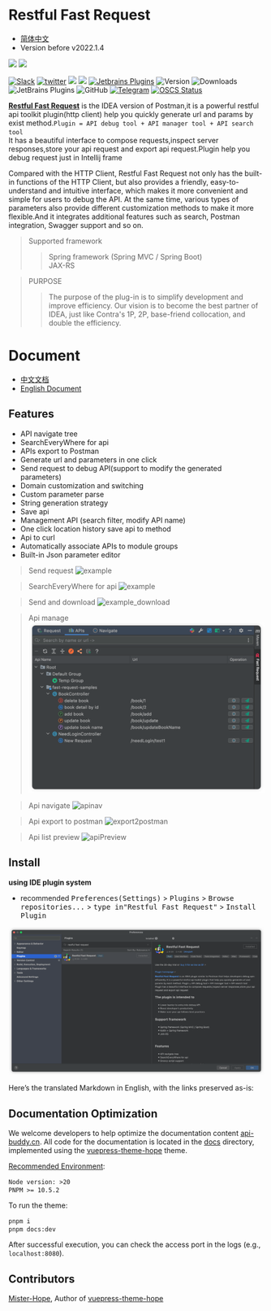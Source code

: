 # Restful Fast Request

- [简体中文](./README.zh_CN.md)
- Version before v2022.1.4

<a href="https://www.jetbrains.com"><img src="https://resources.jetbrains.com/storage/products/company/brand/logos/jb_beam.svg" width="10%" /></a>
<a href="https://www.jetbrains.com/idea"><img src="https://resources.jetbrains.com/storage/products/company/brand/logos/IntelliJ_IDEA_icon.svg" width="10%" /></a>

[![Slack](https://img.shields.io/static/v1?label=Slack&message=Restful-Fast-Request&logo=slack&color=38B580)](https://join.slack.com/t/restfulfastrequest/shared_invite/zt-1we57vum8-TALhTHI2uNmPF2bx1NDyWw)
[![twitter](https://img.shields.io/static/v1?label=Twitter&message=FastRequest666&logo=twitter&color=FC8D34)](https://twitter.com/FastRequest666)
[![](https://badgen.net/badge/Github/fast-request/21D789?icon=github)](https://github.com/dromara/fast-request)
[![](https://img.shields.io/static/v1?label=Gitee&message=fast-request&color=FF318C&logo=gitee)](https://gitee.com/dromara/fast-request)
[![Jetbrains Plugins][plugin-img]][plugin]
![Version](https://img.shields.io/jetbrains/plugin/v/16988?logo=IntelliJ%20IDEA)
![Downloads](https://img.shields.io/jetbrains/plugin/d/16988?color=FE2857)
![JetBrains Plugins](https://img.shields.io/jetbrains/plugin/r/rating/16988)
![GitHub](https://img.shields.io/github/license/dromara/fast-request?color=087CFA)
[![Telegram](https://img.shields.io/static/v1?label=Telegram&message=Restful%20Fast%20Request&logo=telegram&color=32CD32)](https://t.me/restful_fast_request)
[![OSCS Status](https://www.oscs1024.com/platform/badge/dromara/fast-request.svg?size=small)](https://www.oscs1024.com/project/dromara/fast-request?ref=badge_small)

[**Restful Fast Request**](https://plugins.jetbrains.com/plugin/16988) is the IDEA version of Postman,it is a powerful restful api toolkit plugin(http client) help you quickly generate url and params by exist method.`Plugin = API debug tool + API manager tool + API search tool`<br/>
It has a beautiful interface to compose requests,inspect server responses,store your api request and export api request.Plugin help you debug request just in Intellij frame

Compared with the HTTP Client, Restful Fast Request not only has the built-in functions of the HTTP Client, but also
provides a friendly, easy-to-understand and intuitive interface, which makes it more convenient and simple for users to
debug the API. At the same time, various types of parameters also provide different customization methods to make it
more flexible.And it integrates additional features such as search, Postman integration, Swagger support and so on.

> Supported framework
>
> > Spring framework (Spring MVC / Spring Boot)  
> > JAX-RS

> PURPOSE
>
> > The purpose of the plug-in is to simplify development and improve efficiency. Our vision is to become the best partner of IDEA, just like Contra's 1P, 2P, base-friend collocation, and double the efficiency.

# Document

- [中文文档](https://api-buddy.cn)
- [English Document](https://api-buddy.com/en)

## Features

- API navigate tree
- SearchEveryWhere for api
- APIs export to Postman
- Generate url and parameters in one click
- Send request to debug API(support to modify the generated parameters)
- Domain customization and switching
- Custom parameter parse
- String generation strategy
- Save api
- Management API (search filter, modify API name)
- One click location history save api to method
- Api to curl
- Automatically associate APIs to module groups
- Built-in Json parameter editor

> Send request
> ![example](./screenshot/example.gif)

> SearchEveryWhere for api
> ![example](./docs/.vuepress/public/img/searchEveryWhere.gif)

> Send and download
> ![example_download](./screenshot/downloadFile.gif)

> Api manage
> ![api manage](./screenshot/apis_hd.png)

> Api navigate
> ![apinav](./screenshot/apinav.gif)

> Api export to postman
> ![export2postman](./docs/.vuepress/public/img/export2postman.gif)

> Api list preview
> ![apiPreview](./docs/.vuepress/public/img/apiPreview.gif)

## Install

**using IDE plugin system**

- recommended <kbd>Preferences(Settings)</kbd> > <kbd>Plugins</kbd> > <kbd>Browse repositories...</kbd> > <kbd>type in"Restful Fast Request"</kbd> > <kbd>Install Plugin</kbd>

![](./screenshot/download.png)

Here’s the translated Markdown in English, with the links preserved as-is:

## Documentation Optimization
We welcome developers to help optimize the documentation content [api-buddy.cn](api-buddy.cn). All code for the documentation is located in the [docs](./docs) directory, implemented using the [vuepress-theme-hope](https://theme-hope.vuejs.press/zh/) theme.

[Recommended Environment](https://theme-hope.vuejs.press/get-started/env.html):

```
Node version: >20  
PNPM >= 10.5.2  
```  

To run the theme:

```
pnpm i  
pnpm docs:dev  
```  

After successful execution, you can check the access port in the logs (e.g., `localhost:8080`).

[latest-release]: https://github.com/dromara/fast-request/releases/latest
[plugin]: https://plugins.jetbrains.com/plugin/16988
[plugin-img]: https://img.shields.io/badge/plugin-Restful_Fast_Request-x.svg?logo=IntelliJ%20IDEA

## Contributors

[Mister-Hope](https://github.com/Mister-Hope), Author of [vuepress-theme-hope](https://vuepress-theme-hope.github.io/v2/)
